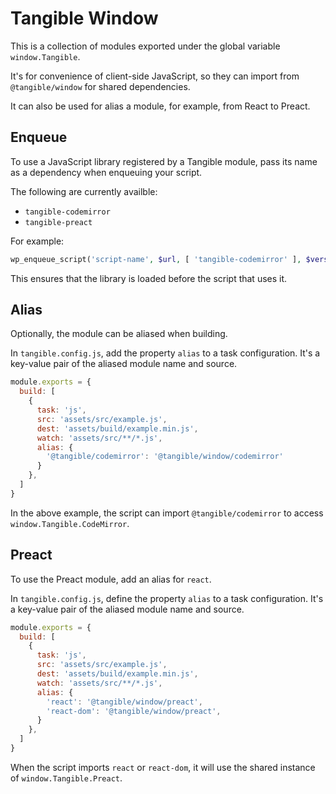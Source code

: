 # Tangible Window

This is a collection of modules exported under the global variable `window.Tangible`.

It's for convenience of client-side JavaScript, so they can import from `@tangible/window` for shared dependencies.

It can also be used for alias a module, for example, from React to Preact.

## Enqueue

To use a JavaScript library registered by a Tangible module, pass its name as a dependency when enqueuing your script.

The following are currently availble:

- `tangible-codemirror`
- `tangible-preact`

For example:

```php
wp_enqueue_script('script-name', $url, [ 'tangible-codemirror' ], $version);
```

This ensures that the library is loaded before the script that uses it.

## Alias

Optionally, the module can be aliased when building.

In `tangible.config.js`, add the property `alias` to a task configuration. It's a key-value pair of the aliased module name and source.

```js
module.exports = {
  build: [
    {
      task: 'js',
      src: 'assets/src/example.js',
      dest: 'assets/build/example.min.js',
      watch: 'assets/src/**/*.js',
      alias: {
        '@tangible/codemirror': '@tangible/window/codemirror'
      }
    },
  ]
}
```

In the above example, the script can import `@tangible/codemirror` to access `window.Tangible.CodeMirror`.

## Preact

To use the Preact module, add an alias for `react`.

In `tangible.config.js`, define the property `alias` to a task configuration. It's a key-value pair of the aliased module name and source.

```js
module.exports = {
  build: [
    {
      task: 'js',
      src: 'assets/src/example.js',
      dest: 'assets/build/example.min.js',
      watch: 'assets/src/**/*.js',
      alias: {
        'react': '@tangible/window/preact',
        'react-dom': '@tangible/window/preact',
      }
    },
  ]
}
```

When the script imports `react` or `react-dom`, it will use the shared instance of `window.Tangible.Preact`.
